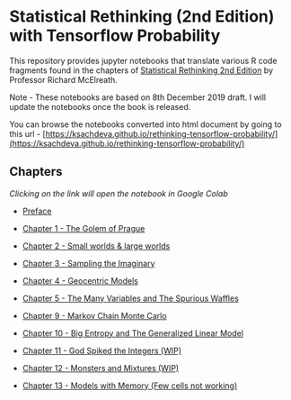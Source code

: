 # Statistical Rethinking (2nd Edition) with Tensorflow Probability

This repository provides jupyter notebooks that translate various R code fragments found in the
chapters of [Statistical Rethinking 2nd Edition](https://xcelab.net/rm/statistical-rethinking/) by Professor Richard McElreath.

Note - These notebooks are based on 8th December 2019 draft. I will update the notebooks once the book is released.

You can browse the notebooks converted into html document by going to this url - [https://ksachdeva.github.io/rethinking-tensorflow-probability/](https://ksachdeva.github.io/rethinking-tensorflow-probability/)

## Chapters  

*Clicking on the link will open the notebook in Google Colab*

* [Preface](https://colab.research.google.com/github/ksachdeva/rethinking-tensorflow-probability/blob/master/notebooks/preface.ipynb)

* [Chapter 1 - The Golem of Prague](https://colab.research.google.com/github/ksachdeva/rethinking-tensorflow-probability/blob/master/notebooks/01_the_golem_of_prague.ipynb)

* [Chapter 2 - Small worlds & large worlds](https://colab.research.google.com/github/ksachdeva/rethinking-tensorflow-probability/blob/master/notebooks/02_small_worlds_and_large_worlds.ipynb)  

* [Chapter 3 - Sampling the Imaginary](https://colab.research.google.com/github/ksachdeva/rethinking-tensorflow-probability/blob/master/notebooks/03_sampling_the_imaginary.ipynb) 

* [Chapter 4 - Geocentric Models](https://colab.research.google.com/github/ksachdeva/rethinking-tensorflow-probability/blob/master/notebooks/04_geocentric_models.ipynb) 

* [Chapter 5 - The Many Variables and The Spurious Waffles](https://colab.research.google.com/github/ksachdeva/rethinking-tensorflow-probability/blob/master/notebooks/05_the_many_variables_and_the_spurious_waffles.ipynb) 

* [Chapter 9 - Markov Chain Monte Carlo](https://colab.research.google.com/github/ksachdeva/rethinking-tensorflow-probability/blob/master/notebooks/09_markov_chain_monte_carlo.ipynb)

* [Chapter 10 - Big Entropy and The Generalized Linear Model](https://colab.research.google.com/github/ksachdeva/rethinking-tensorflow-probability/blob/master/notebooks/10_big_entropy_and_the_generalized_linear_model.ipynb)

* [Chapter 11 - God Spiked the Integers (WIP)](https://colab.research.google.com/github/ksachdeva/rethinking-tensorflow-probability/blob/master/notebooks/11_god_spiked_the_integers.ipynb)

* [Chapter 12 - Monsters and Mixtures (WIP)](https://colab.research.google.com/github/ksachdeva/rethinking-tensorflow-probability/blob/master/notebooks/12_monsters_and_mixtures.ipynb)

* [Chapter 13 - Models with Memory (Few cells not working)](https://colab.research.google.com/github/ksachdeva/rethinking-tensorflow-probability/blob/master/notebooks/13_models_with_memory.ipynb)
